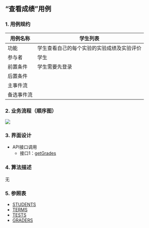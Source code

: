 ## “查看成绩”用例

### 1. 用例规约

用例名称 | 学生列表
---|---
功能 | 学生查看自己的每个实验的实验成绩及实验评价
参与者 | 学生
前置条件 | 学生需要先登录
后置条件 | 
主事件流 | 
备选事件流 | 

### 2. 业务流程（顺序图）
![](images/查看成绩顺序图.png)
### 3. 界面设计
- API接口调用
    - 接口1：[getGrades](../impl/getGrades.md)

### 4. 算法描述

无

### 5. 参照表
- [STUDENTS](数据库设计.md)
- [TERMS](数据库设计.md)
- [TESTS](数据库设计.md)
- [GRADERS](数据库设计.md)
